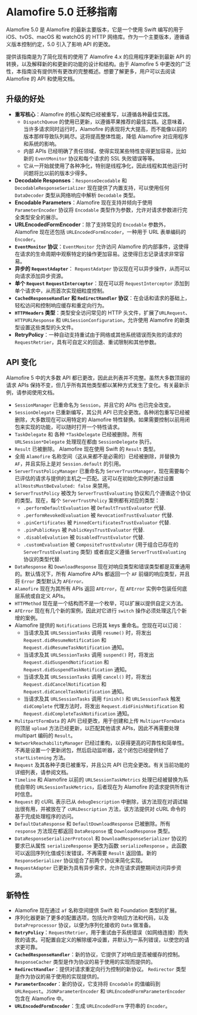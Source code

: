 # Alamofire 5.0 迁移指南

Alamofire 5.0 是 Alamofire 的最新主要版本，它是一个使用 Swift 编写的用于 iOS、tvOS、macOS 和 watchOS 的 HTTP 网络库。作为一个主要版本，遵循语义版本控制约定，5.0 引入了影响 API 的更改。

提供该指南是为了简化现有的使用了 Alamofire 4.x 的应用程序更新到最新 API 的转换，以及解释新的和更新的功能的设计和结构。由于 Alamofire 5 中更改的广泛性，本指南没有提供所有更改的完整概述。想要了解更多，用户可以去阅读 Alamofire 的 API 和使用文档。

## 升级的好处

- **重写核心**：Alamofire 的核心架构已经被重写，以遵循各种最佳实践。
  - `DispatchQueue` 的使用已更新，以遵循苹果推荐的最佳实践。这意味着，当许多请求同时运行时，Alamofire 的表现将大大提高，而不能像以前的版本那样导致队列耗尽。这将提高整体性能，降低 Alamofire 对应用程序和系统的影响。
  - 内部 APIs 已经明确了责任领域，使得实现某些特性变得更加容易，比如新的 `EventMonitor` 协议和每个请求的 SSL 失败错误等等。
  - 它从一开始就使用了各种净化，特别是线程净化，因此线程和其他运行时问题将比以前的版本少得多。
- **Decodable Responses**：`ResponseDecodable` 和 `DecodableResponseSerializer` 现在提供了内置支持，可以使用任何 `DataDecoder` 类型从网络响应中解析 `Decodable` 类型。
- **Encodable Parameters**：Alamofire 现在支持并倾向于使用 `ParameterEncoder` 协议将 `Encodable` 类型作为参数，允许对请求参数进行完全类型安全的展示。
- **URLEncodedFormEncoder**：除了支持常见的 `Encodable` 参数外，Alamofire 现在还包括 `URLEncodedFormEncoder`，一种用于 URL 表单编码的 `Encoder`。
- **`EventMonitor` 协议**：`EventMonitor` 允许访问 Alamofire 的内部事件，这使得在请求的生命周期中观察特定的操作更加容易。这使得日志记录请求非常容易。
- **异步的 `RequestAdapter`**： `RequestAdatper` 协议现在可以异步操作，从而可以向请求添加异步资源。
- **单个 `Request` `RequestInterceptor`**：现在可以将 `RequestInterceptor` 添加到单个请求中，从而首次实现细粒度控制。
- **`CachedResponseHandler` 和 `RedirectHandler` 协议**：在会话和请求的基础上，轻松访问和控制响应缓存和重定向行为。
- **`HTTPHeaders` 类型**：类型安全访问常见的 HTTP 头文件，扩展了`URLRequest`、`HTTPURLResponse` 和 `URLSessionConfiguration`，允许使用 Alamofire 的新类型设置这些类型的头文件。
- **RetryPolicy**：一种自动支持重试由于网络或其他系统错误而失败的请求的 `RequestRetrier`，具有可自定义的回退、重试限制和其他参数。

## API 变化

Alamofire 5 中的大多数 API 都已更改，因此此列表并不完整。虽然大多数顶层的请求 APIs 保持不变，但几乎所有其他类型都以某种方式发生了变化。有关最新示例，请参阅使用文档。

- `SessionManager` 已重命名为 `Session`，并且它的 APIs 也已完全改变。
- `SessionDelegate` 已重新编写，其公共 API 已完全更改。各种闭包重写已经被删除，大多数现在可以用特定的 Alamofire 特性替换。如果需要控制以前用闭包来实现的功能，可以随时打开一个特性请求。
- `TaskDelegate` 和 各种 `*TaskDelegate` 已经被删除。所有 `URLSession*Delegate` 处理现在都由 `SessionDelegate` 执行。
- `Result` 已被删除。 Alamofire 现在使用 Swift 的 `Result` 类型。
- 全局 `Alamofire` 名称空间（这从来都不是必需的）已经被删除，并替换为 `AF`，并且实际上是对 `Session.default` 的引用。
- `ServerTrustPolicyManager` 已重命名为 `ServerTrustManager`，现在需要每个已评估的请求与提供的主机之一匹配。这可以在初始化实例时通过设置 `allHostsMustBeEvaluted: false` 来禁用。
- `ServerTrustPolicy` 被改为 `ServerTrustEvaluating` 协议和几个遵循这个协议的类型。现在，每个 `ServerTrustPolicy` 案例都有对应的类型：
  - `.performDefaultEvaluation` 被 `DefaultTrustEvaluator` 代替.
  - `.performRevokedEvaluation` 被 `RevocationTrustEvaluator` 代替.
  - `.pinCertificates` 被 `PinnedCertificatesTrustEvaluator` 代替.
  - `.pinPublicKeys` 被 `PublicKeysTrustEvaluator` 代替.
  - `.disableEvalution` 被 `DisabledTrustEvalutor` 代替.
  - `.customEvaluation` 被 `CompositeTrustEvalutor` (用于组合已存在的 `ServerTrustEvaluating` 类型) 或者自定义遵循 `ServerTrustEvaluating` 协议的类型代替.
- `DataResponse` 和 `DownloadResponse` 现在对响应类型和错误类型都是双重通用的。默认情况下，所有 Alamofire APIs 都返回一个 `AF` 前缀的响应类型，并且将 `Error` 类型默认为 `AFError。`
- `Alamofire` 现在为其所有 APIs 返回 `AFError`，在 `AFError` 实例中包装任何底层系统或自定义 APIs。
- `HTTPMethod` 现在是一个结构而不是一个枚举，可以扩展以提供自定义方法。
- `AFError` 现在有几个新的案例，因此对它进行 `switch` 操作必须处理这几个新增的案例。
- Alamofire 提供的 `Notifications` 已将其 keys 重命名。您现在可以订阅：
  - 当请求及其 `URLSessionTasks` 调用 `resume()` 时，将发出 `Request.didResumeNotification` 和 `Request.didResumeTaskNotification` 通知。
  - 当请求及其 `URLSessionTasks` 调用 `suspend()` 时，将发出 `Request.didSuspendNotification` 和 `Request.didSuspendTaskNotification` 通知。
  - 当请求及其 `URLSessionTasks` 调用 `cancel()` 时，将发出 `Request.didCancelNotification` 和 `Request.didCancelTaskNotification` 通知。
  - 当请求及其 `URLSessionTasks` 调用 `finish()` 和 `URLSessionTask` 触发 `didComplete` 代理方法时，将发出 `Request.didFinishNotification` 和 `Request.didCompleteTaskNotification` 通知。
- `MulitpartFormData` 的 API 已经更改，用于创建和上传 `MultipartFormData` 的顶层 `upload` 方法已经更新，以匹配其他请求 APIs，因此不再需要处理 multipart 编码的 `Result`。
- `NetworkReachabilityManager` 已经过重构，以获得更高的可靠性和简单性。不再是设置一个更新闭包，然后启动监听器，这个闭包已经提供给了 `startListening` 方法。
- `Request` 及其各种子类已被重写，并且公共 API 已完全更改。有关当前功能的详细列表，请参阅文档。
- `Timeline` 和 Alamofire 以前的 `URLSessionTaskMetrics` 处理已经被替换为系统自带的 `URLSessionTaskMetrics`，后者现在为 Alamofire 的请求提供所有计时信息。
- `Request` 的 cURL 表示已从 `debugDescription` 中删除，该方法现在对调试输出很有用，并被放在了 `cURLDescription` 方法，该方法提供对 cURL 命令的基于完成处理程序的访问。
- `DefaultDataResponse` 和 `DefaultDownloadResponse` 已被删除。所有 `response` 方法现在都返回 `DataResponse` 或 `DownloadResponse` 类型。
- `DataResponseSerializerProtocol` 和 `DownloadResponseSerializer` 协议的要求已从属性 `serializeResponse` 更改为函数 `serializeResponse` 。此函数可以返回序列化值或引发错误，不再需要 `Result` 返回值。新的 `ResponseSerializer` 协议组合了前两个协议来简化实现。
- `RequestAdapter` 已更新为具有异步需求，允许在请求调整期间访问异步资源。

## 新特性

- Alamofire 现在通过 `af` 名称空间提供 Swift 和 Foundation 类型的扩展。
- 序列化器更新了更多的配置选项，包括允许空响应方法和代码，以及 `DataPreprocessor` 协议，以便为序列化接收的 `Data` 做准备。
- **`RetryPolicy`**：`RequestRetrier`，用于重试由于系统错误（如网络连接）而失败的请求。可配置自定义的解除缓冲设置，并默认为一系列错误，以使您的请求更可靠。
- **`CachedResponseHandler`**：新的协议，它提供了对响应是否被缓存的控制。 `ResponseCacher` 类型是作为协议的易于使用的实现而提供的。
- **`RedirectHandler`**：提供对请求重定向行为控制的新协议。 `Redirector` 类型是作为协议的易于使用的实现提供的。
- **`ParameterEncoder`**：新的协议，它支持将 `Encodable` 的值编码到 `URLRequest`。`JSONParameterEncoder` 和 `URLEncodedFormParameterEncoder` 包含在 Alamofire 中。
- **`URLEncodedFormEncoder`**：生成 `URLEncodedForm` 字符串的 `Encoder`。
